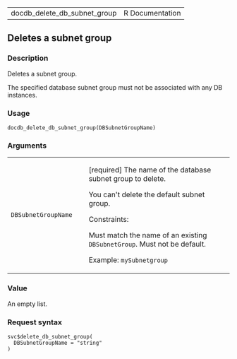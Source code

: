 <table style="width: 100%;">
<tbody>
<tr class="odd">
<td>docdb_delete_db_subnet_group</td>
<td style="text-align: right;">R Documentation</td>
</tr>
</tbody>
</table>

## Deletes a subnet group

### Description

Deletes a subnet group.

The specified database subnet group must not be associated with any DB
instances.

### Usage

    docdb_delete_db_subnet_group(DBSubnetGroupName)

### Arguments

<table>
<colgroup>
<col style="width: 35%" />
<col style="width: 65%" />
</colgroup>
<tbody>
<tr class="odd">
<td><code
id="docdb_delete_db_subnet_group_:_DBSubnetGroupName">DBSubnetGroupName</code></td>
<td><p>[required] The name of the database subnet group to delete.</p>
<p>You can't delete the default subnet group.</p>
<p>Constraints:</p>
<p>Must match the name of an existing <code>DBSubnetGroup</code>. Must
not be default.</p>
<p>Example: <code>mySubnetgroup</code></p></td>
</tr>
</tbody>
</table>

### Value

An empty list.

### Request syntax

    svc$delete_db_subnet_group(
      DBSubnetGroupName = "string"
    )
